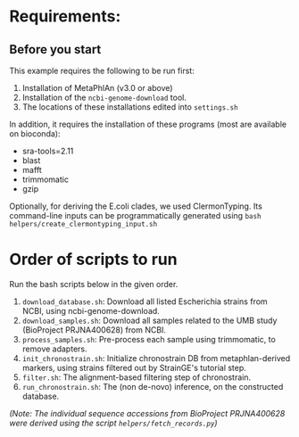 # Requirements: 

## Before you start 

This example requires the following to be run first:
1) Installation of MetaPhlAn (v3.0 or above)
2) Installation of the `ncbi-genome-download` tool.
3) The locations of these installations edited into `settings.sh`

In addition, it requires the installation of these programs (most are available on bioconda):
- sra-tools=2.11
- blast
- mafft
- trimmomatic
- gzip

Optionally, for deriving the E.coli clades, we used ClermonTyping.
Its command-line inputs can be programmatically generated using `bash helpers/create_clermontyping_input.sh`

# Order of scripts to run

Run the bash scripts below in the given order.

1. `download_database.sh`: Download all listed Escherichia strains from NCBI, using ncbi-genome-download. 
2. `download_samples.sh`: Download all samples related to the UMB study (BioProject PRJNA400628) from NCBI.
3. `process_samples.sh`: Pre-process each sample using trimmomatic, to remove adapters.
4. `init_chronostrain.sh`: Initialize chronostrain DB from metaphlan-derived markers, using strains filtered out by StrainGE's tutorial step.
5. `filter.sh`: The alignment-based filtering step of chronostrain.
6. `run_chronostrain.sh`: The (non de-novo) inference, on the constructed database.

*(Note: The individual sequence accessions from BioProject PRJNA400628 were derived using the script `helpers/fetch_records.py`)*
